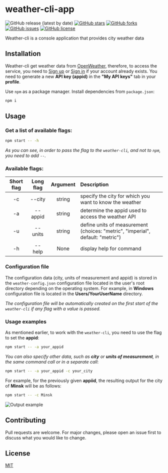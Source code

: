 # weather-cli-app

![GitHub release (latest by date)](https://img.shields.io/github/v/release/everman32/weather-cli) [![GitHub stars](https://img.shields.io/github/stars/everman32/weather-cli)](https://github.com/everman32/weather-cli/stargazers) [![GitHub forks](https://img.shields.io/github/forks/everman32/weather-cli)](https://github.com/everman32/weather-cli/network) [![GitHub issues](https://img.shields.io/github/issues/everman32/weather-cli)](https://github.com/everman32/weather-cli/issues) [![GitHub license](https://img.shields.io/github/license/everman32/weather-cli)](https://github.com/everman32/weather-cli)

Weather-cli is a console application that provides city weather data

## Installation

Weather-cli get weather data from [OpenWeather](https://openweathermap.org), therefore, to access the service, you need to [Sign up](https://home.openweathermap.org/users/sign_up) or [Sign in](https://home.openweathermap.org/users/sign_in) if your account already exists.
You need to generate a new **API key (appid)** in the **"My API keys"** tab in your **profile**.

Use `npm` as a package manager. Install dependencies from `package.json`:
```bash
npm i
```

## Usage

### Get a list of available flags:
```bash
npm start -- -h
```
*As you can see, in order to pass the flag to the `weather-cli`, and not to `npm`, you need to add `--`.*

### Available flags:
| Short flag | Long flag | Argument | Description |
| :---: | :--: | :------: | :---------- |
|-c  | --city | string | specify the city for which you want to know the weather |
|-a  | --appid | string | determine the appid used to access the weather API |
|-u  | --units | string | define units of measurement (choices: "metric", "imperial", default: "metric") |
|-h  | --help | None | display help for command |

### Configuration file
The configuration data (city, units of measurement and appid) is stored in the `weather-config.json` configuration file located in the user's root directory depending on the operating system. For example, in **Windows** configuration file is located in the **Users/YourUserName** directory.

*The configuration file will be automatically created on the first start of the `weather-cli` if any flag with a value is passed.*

### Usage examples
As mentioned earlier, to work with the `weather-cli`, you need to use the flag to set the **appid**:
```bash
npm start -- -a your_appid
```
*You can also specify other data, such as **city** or **units of measurement**, in the same command call or in a separate call*:
```bash
npm start -- -a your_appid -c your_city
```
For example, for the previously given **appiid**, the resulting output for the city of **Minsk** will be as follows:
```bash
npm start -- -c Minsk
```
![Output example](https://i.ibb.co/mH09csD/output.png)

## Contributing
Pull requests are welcome. For major changes, please open an issue first to discuss what you would like to change.

## License
[MIT](https://choosealicense.com/licenses/mit/)